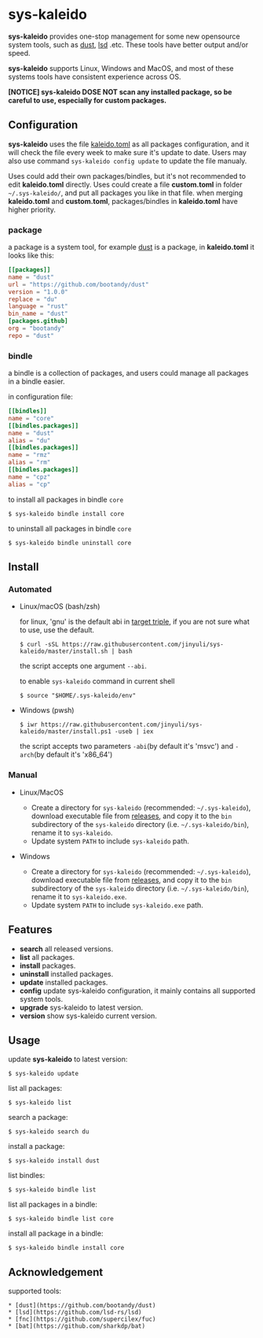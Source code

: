 # sys-kaleido

**sys-kaleido** provides one-stop management for some new opensource system tools, such as [dust](https://github.com/bootandy/dust), [lsd](https://github.com/lsd-rs/lsd) .etc. These tools have better output and/or speed.

**sys-kaleido** supports Linux, Windows and MacOS, and most of these systems tools have consistent experience across OS.

**[NOTICE] sys-kaleido DOSE NOT scan any installed package, so be careful to use, especially for custom packages.**

## Configuration

**sys-kaleido** uses the file [kaleido.toml](https://raw.githubusercontent.com/jinyuli/sys-kaleido/master/kaleido.toml) as all packages configuration, and it will check the file every week to make sure it's update to date. Users may also use command `sys-kaleido config update` to update the file manualy.

Uses could add their own packages/bindles, but it's not recommended to edit **kaleido.toml** directly. Uses could create a file **custom.toml** in folder `~/.sys-kaleido/`, and put all packages you like in that file. when merging **kaleido.toml** and **custom.toml**, packages/bindles in **kaleido.toml** have higher priority.

### package
a package is a system tool, for example [dust](https://github.com/bootandy/dust) is a package, in **kaleido.toml** it looks like this:
```toml
[[packages]]
name = "dust"
url = "https://github.com/bootandy/dust"
version = "1.0.0"
replace = "du"
language = "rust"
bin_name = "dust"
[packages.github]
org = "bootandy"
repo = "dust"
```

### bindle
a bindle is a collection of packages, and users could manage all packages in a bindle easier.

in configuration file:
```toml
[[bindles]]
name = "core"
[[bindles.packages]]
name = "dust"
alias = "du"
[[bindles.packages]]
name = "rmz"
alias = "rm"
[[bindles.packages]]
name = "cpz"
alias = "cp"
```

to install all packages in bindle `core`
```shell
$ sys-kaleido bindle install core
```

to uninstall all packages in bindle `core`
```shell
$ sys-kaleido bindle uninstall core
```

## Install

### Automated

- Linux/macOS (bash/zsh)

  for linux, 'gnu' is the default abi in [target triple](https://doc.rust-lang.org/cargo/commands/cargo-build.html), if you are not sure what to use, use the default.
  ```shell
  $ curl -sSL https://raw.githubusercontent.com/jinyuli/sys-kaleido/master/install.sh | bash
  ```
  the script accepts one argument `--abi`.

  to enable `sys-kaleido` command in current shell
  ```shell
  $ source "$HOME/.sys-kaleido/env"
  ```

- Windows (pwsh)

  ```pwsh
  $ iwr https://raw.githubusercontent.com/jinyuli/sys-kaleido/master/install.ps1 -useb | iex
  ```
  the script accepts two parameters `-abi`(by default it's 'msvc') and `-arch`(by default it's 'x86_64')

### Manual 

- Linux/MacOS
    - Create a directory for `sys-kaleido` (recommended: `~/.sys-kaleido`), download executable file from [releases](https://github.com/jinyuli/sys-kaleido/releases), and copy it to the `bin` subdirectory of the `sys-kaleido` directory (i.e. `~/.sys-kaleido/bin`), rename it to `sys-kaleido`.
    - Update system `PATH` to include `sys-kaleido` path.

- Windows
    - Create a directory for `sys-kaleido` (recommended: `~/.sys-kaleido`), download executable file from [releases](https://github.com/jinyuli/sys-kaleido/releases), and copy it to the `bin` subdirectory of the `sys-kaleido` directory (i.e. `~/.sys-kaleido/bin`), rename it to `sys-kaleido.exe`.
    - Update system `PATH` to include `sys-kaleido.exe` path.

## Features

* **search** all released versions.
* **list** all packages.
* **install** packages.
* **uninstall** installed packages.
* **update** installed packages.
* **config** update sys-kaleido configuration, it mainly contains all supported system tools.
* **upgrade** sys-kaleido to latest version.
* **version** show sys-kaleido current version.

## Usage

update **sys-kaleido** to latest version:
```shell
$ sys-kaleido update
```

list all packages:
```shell
$ sys-kaleido list
```

search a package:
```shell
$ sys-kaleido search du
```

install a package:
```shell
$ sys-kaleido install dust
```

list bindles:
```shell
$ sys-kaleido bindle list
```

list all packages in a bindle:
```shell
$ sys-kaleido bindle list core
```

install all package in a bindle:
```shell
$ sys-kaleido bindle install core
```

## Acknowledgement

supported tools:

    * [dust](https://github.com/bootandy/dust)
    * [lsd](https://github.com/lsd-rs/lsd)
    * [fnc](https://github.com/supercilex/fuc)
    * [bat](https://github.com/sharkdp/bat)

